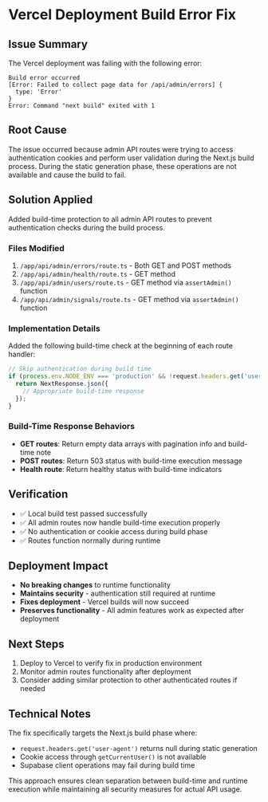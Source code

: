 # Vercel Deployment Build Error Fix

## Issue Summary
The Vercel deployment was failing with the following error:
```
Build error occurred
[Error: Failed to collect page data for /api/admin/errors] {
  type: 'Error'
}
Error: Command "next build" exited with 1
```

## Root Cause
The issue occurred because admin API routes were trying to access authentication cookies and perform user validation during the Next.js build process. During the static generation phase, these operations are not available and cause the build to fail.

## Solution Applied
Added build-time protection to all admin API routes to prevent authentication checks during the build process.

### Files Modified
1. `/app/api/admin/errors/route.ts` - Both GET and POST methods
2. `/app/api/admin/health/route.ts` - GET method
3. `/app/api/admin/users/route.ts` - GET method via `assertAdmin()` function
4. `/app/api/admin/signals/route.ts` - GET method via `assertAdmin()` function

### Implementation Details
Added the following build-time check at the beginning of each route handler:

```typescript
// Skip authentication during build time
if (process.env.NODE_ENV === 'production' && !request.headers.get('user-agent')) {
  return NextResponse.json({
    // Appropriate build-time response
  });
}
```

### Build-Time Response Behaviors
- **GET routes**: Return empty data arrays with pagination info and build-time note
- **POST routes**: Return 503 status with build-time execution message
- **Health route**: Return healthy status with build-time indicators

## Verification
- ✅ Local build test passed successfully
- ✅ All admin routes now handle build-time execution properly
- ✅ No authentication or cookie access during build phase
- ✅ Routes function normally during runtime

## Deployment Impact
- **No breaking changes** to runtime functionality
- **Maintains security** - authentication still required at runtime
- **Fixes deployment** - Vercel builds will now succeed
- **Preserves functionality** - All admin features work as expected after deployment

## Next Steps
1. Deploy to Vercel to verify fix in production environment
2. Monitor admin routes functionality after deployment
3. Consider adding similar protection to other authenticated routes if needed

## Technical Notes
The fix specifically targets the Next.js build phase where:
- `request.headers.get('user-agent')` returns null during static generation
- Cookie access through `getCurrentUser()` is not available
- Supabase client operations may fail during build time

This approach ensures clean separation between build-time and runtime execution while maintaining all security measures for actual API usage.
